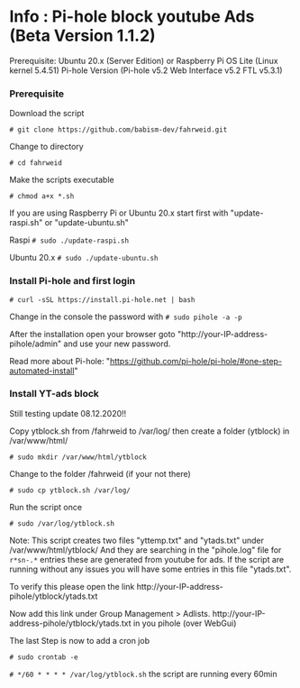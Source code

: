 # Info : Pi-hole block youtube Ads (Beta Version 1.1.2)
Prerequisite: Ubuntu 20.x (Server Edition) or Raspberry Pi OS Lite (Linux kernel 5.4.51)
Pi-hole Version (Pi-hole v5.2 Web Interface v5.2 FTL v5.3.1)

### Prerequisite

Download the script

`# git clone https://github.com/babism-dev/fahrweid.git`

Change to directory

`# cd fahrweid`

Make the scripts executable

`# chmod a+x *.sh`

If you are using Raspberry Pi or Ubuntu 20.x start first with "update-raspi.sh" or "update-ubuntu.sh"

Raspi
`# sudo ./update-raspi.sh`

Ubuntu 20.x
`# sudo ./update-ubuntu.sh`

### Install Pi-hole and first login

`# curl -sSL https://install.pi-hole.net | bash`

Change in the console the password with `# sudo pihole -a -p`

After the installation open your browser goto "http://your-IP-address-pihole/admin" and use your new password.

Read more about Pi-hole: "https://github.com/pi-hole/pi-hole/#one-step-automated-install"

### Install YT-ads block

Still testing update 08.12.2020!!

Copy ytblock.sh from /fahrweid to /var/log/ then create a folder (ytblock) in /var/www/html/

`# sudo mkdir /var/www/html/ytblock`

Change to the folder /fahrweid (if your not there)

`# sudo cp ytblock.sh /var/log/`

Run the script once

`# sudo /var/log/ytblock.sh`

Note: This script creates two files "yttemp.txt" and "ytads.txt" under /var/www/html/ytblock/ And they are searching in the "pihole.log" file for `r*sn-.*` entries these are generated from youtube for ads. If the script are running without any issues you will have some entries in this file "ytads.txt".

To verify this please open the link http://your-IP-address-pihole/ytblock/ytads.txt

Now add this link under Group Management > Adlists. http://your-IP-address-pihole/ytblock/ytads.txt in you pihole (over WebGui)

The last Step is now to add a cron job

`# sudo crontab -e`

`# */60 * * * * /var/log/ytblock.sh` the script are running every 60min
